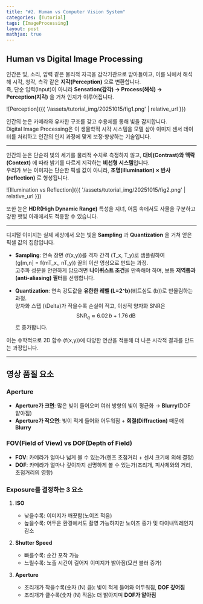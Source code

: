 ```yaml
---
title: "#2. Human vs Computer Vision System"
categories: [Tutorial]
tags: [ImageProcessing]
layout: post
mathjax: true
---
```


## Human vs Digital Image Processing

인간은 빛, 소리, 압력 같은 물리적 자극을 감각기관으로 받아들이고, 이를 뇌에서 해석해 시각, 청각, 촉각 같은 **지각(Perception)** 으로 변환합니다.  
즉, 단순 입력(Input)이 아니라 **Sensation(감각) → Process(해석) → Perception(지각)** 을 거쳐 인지가 이루어집니다.

![Perception]({{ '/assets/tutorial_img/20251015/fig1.png' | relative_url }})

인간의 눈은 카메라와 유사한 구조를 갖고 수용체를 통해 빛을 감지합니다.  
Digital Image Processing은 이 생물학적 시각 시스템을 모델 삼아 이미지 센서 데이터를 처리하고 인간의 인지 과정에 맞게 보정·향상하는 기술입니다.

---

인간의 눈은 단순히 빛의 세기를 물리적 수치로 측정하지 않고, **대비(Contrast)와 맥락(Context)** 에 따라 밝기를 다르게 지각하는 **비선형 시스템**입니다.  
우리가 보는 이미지는 단순한 픽셀 값이 아니라, **조명(illumination) × 반사(reflection)** 로 형성됩니다.

![Illumination vs Reflection]({{ '/assets/tutorial_img/20251015/fig2.png' | relative_url }})

또한 눈은 **HDR(High Dynamic Range)** 특성을 지녀, 어둠 속에서도 사물을 구분하고 강한 햇빛 아래에서도 적응할 수 있습니다.

---

디지털 이미지는 실제 세상에서 오는 빛을 **Sampling** 과 **Quantization** 을 거쳐 얻은 픽셀 값의 집합입니다.

- **Sampling**: 연속 장면 \(f(x,y)\)를 격자 간격 \(T_x, T_y\)로 샘플링하여  
  \(g[m,n] = f(mT_x,\, nT_y)\) 꼴의 이산 영상으로 만드는 과정.  
  고주파 성분을 안전하게 담으려면 **나이퀴스트 조건**을 만족해야 하며, 보통 **저역통과(anti-aliasing) 필터**를 선행합니다.

- **Quantization**: 연속 강도값을 **유한한 레벨 \(L=2^b\)**(비트심도 \(b\))로 반올림하는 과정.  
  양자화 스텝 \(\Delta\)가 작을수록 손실이 적고, 이상적 양자화 SNR은
  $$ \mathrm{SNR}_q \approx 6.02\,b + 1.76\,\mathrm{dB} $$
  로 증가합니다.

이는 수학적으로 2D 함수 \(f(x,y)\)에 다양한 연산을 적용해 더 나은 시각적 결과를 만드는 과정입니다.

---

## 영상 품질 요소

### Aperture
- **Aperture가 크면**: 많은 빛이 들어오며 여러 방향의 빛이 평균화 → **Blurry**(DOF 얕아짐)
- **Aperture가 작으면**: 빛이 적게 들어와 어두워짐 + **회절(Diffraction)** 때문에 **Blurry**

### FOV(Field of View) vs DOF(Depth of Field)
- **FOV**: 카메라가 얼마나 넓게 볼 수 있는가(렌즈 초점거리 + 센서 크기에 의해 결정)
- **DOF**: 카메라가 얼마나 깊이까지 선명하게 볼 수 있는가(조리개, 피사체와의 거리, 초점거리의 영향)

### Exposure를 결정하는 3 요소

1. **ISO**
    - 낮을수록: 이미지가 깨끗함(노이즈 적음)
    - 높을수록: 어두운 환경에서도 촬영 가능하지만 노이즈 증가 및 다이내믹레인지 감소

2. **Shutter Speed**
    - 빠를수록: 순간 포착 가능
    - 느릴수록: 노출 시간이 길어져 이미지가 밝아짐(모션 블러 증가)

3. **Aperture**
    - 조리개가 작을수록(숫자 \(N\) 큼): 빛이 적게 들어와 어두워짐, **DOF 깊어짐**
    - 조리개가 클수록(숫자 \(N\) 작음): 더 밝아지며 **DOF가 얕아짐**


